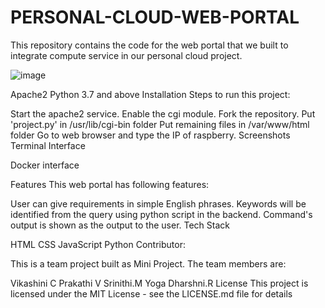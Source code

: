 # PERSONAL-CLOUD-WEB-PORTAL
This repository contains the code for the web portal that we built to integrate compute service in our personal cloud project.

![image](https://github.com/Vikashinibose/PERSONAL-CLOUD---WEB-PORTAL/assets/163867032/c180d2c8-b4f5-4d1a-b16d-dac057072150)

Apache2
Python 3.7 and above
Installation
Steps to run this project:

Start the apache2 service.
Enable the cgi module.
Fork the repository.
Put 'project.py' in /usr/lib/cgi-bin folder
Put remaining files in /var/www/html folder
Go to web browser and type the IP of raspberry.
Screenshots
Terminal Interface

Docker interface

Features
This web portal has following features:

User can give requirements in simple English phrases.
Keywords will be identified from the query using python script in the backend.
Command's output is shown as the output to the user.
Tech Stack

HTML
CSS
JavaScript
Python
Contributor:

This is a team project built as Mini Project. The team members are:

Vikashini C
Prakathi V
Srinithi.M
Yoga Dharshni.R
License
This project is licensed under the MIT License - see the LICENSE.md file for details

